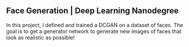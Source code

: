 ## Face Generation | Deep Learning Nanodegree

In this project, I defined and trained a DCGAN on a dataset of faces. The goal is to get a generator network to generate new
images of faces that look as realistic as possible!
